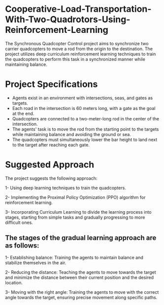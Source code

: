 # Cooperative-Load-Transportation-With-Two-Quadrotors-Using-Reinforcement-Learning
The Synchronous Quadcopter Control project aims to synchronize two carrier quadcopters to move a rod from the origin to the destination. The project utilizes deep curriculum reinforcement learning techniques to train the quadcopters to perform this task in a synchronized manner while maintaining balance.

# Project Specifications 
- Agents exist in an environment with intersections, seas, and gates as targets.
- Each road in the intersection is 60 meters long, with a gate as the goal at the end.
- Quadcopters are connected to a two-meter-long rod in the center of the intersection.
- The agents' task is to move the rod from the starting point to the targets while maintaining balance and avoiding the ground or sea.
- The quadcopters must simultaneously lower the bar height to land next to the target after reaching each gate.

# Suggested Approach
The project suggests the following approach:

1- Using deep learning techniques to train the quadcopters.

2- Implementing the Proximal Policy Optimization (PPO) algorithm for reinforcement learning.

3- Incorporating Curriculum Learning to divide the learning process into stages, starting from simple tasks and gradually progressing to more difficult ones.

## The stages of the gradual learning approach are as follows:

1- Establishing balance: Training the agents to maintain balance and stabilize themselves in the air.

2- Reducing the distance: Teaching the agents to move towards the target and minimize the distance between their current position and the desired location.

3- Moving with the right angle: Training the agents to move with the correct angle towards the target, ensuring precise movement along specific paths.
